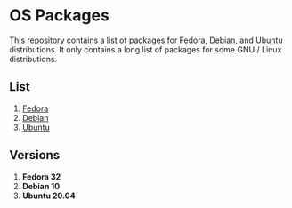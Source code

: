 # OS Packages

This repository contains a list of packages for Fedora, Debian, and Ubuntu distributions. It only contains a long list of packages for some GNU / Linux distributions.

## List

1. [Fedora](fedora-dnf.md)
2. [Debian](debian-apt.md)
3. [Ubuntu](ubuntu-apt.md)

## Versions 

1. **Fedora 32**
2. **Debian 10**
3. **Ubuntu 20.04**
